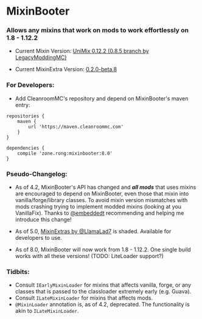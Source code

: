 # MixinBooter
### Allows any mixins that work on mods to work effortlessly on 1.8 - 1.12.2

- Current Mixin Version: [UniMix 0.12.2 (0.8.5 branch by LegacyModdingMC)](https://github.com/LegacyModdingMC/UniMix)

- Current MixinExtra Version: [0.2.0-beta.8](https://github.com/LlamaLad7/MixinExtras)

### For Developers:

- Add CleanroomMC's repository and depend on MixinBooter's maven entry:

```
repositories {
    maven {
        url 'https://maven.cleanroommc.com'
    }
}

dependencies {
    compile 'zone.rong:mixinbooter:8.0'
}
```

### Pseudo-Changelog:

- As of 4.2, MixinBooter's API has changed and ***all mods*** that uses mixins are encouraged to depend on MixinBooter, even those that mixin into vanilla/forge/library classes. To avoid mixin version mismatches with mods crashing trying to implement modded mixins (looking at you VanillaFix). Thanks to [@embeddedt](https://github.com/embeddedt) recommending and helping me introduce this change!

- As of 5.0, [MixinExtras by @LlamaLad7](https://github.com/LlamaLad7/MixinExtras) is shaded. Available for developers to use.

- As of 8.0, MixinBooter will now work from 1.8 - 1.12.2. One single build works with all these versions! (TODO: LiteLoader support?)

### Tidbits:

- Consult `IEarlyMixinLoader` for mixins that affects vanilla, forge, or any classes that is passed to the classloader extremely early (e.g. Guava).
- Consult `ILateMixinLoader` for mixins that affects mods.
- `@MixinLoader` annotation is, as of 4.2, deprecated. The functionality is akin to `ILateMixinLoader`.
